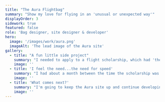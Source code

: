 ```yaml
---
title: "The Aura Flightbag"
summary: "Show my love for flying in an 'unusual or unexpected way'"
displayOrder: 3
sidework: true
featured: false
role: 'Bag designer, site designer & developer'
hero:
  image: '/images/work/aura.png'
  imageAlt: 'The lead image of the Aura site'
gallery:
  - title: "A fun little side project"
    summary: "I needed to apply to a flight scholarship, which had 'the most unusual submission' as its judging criteria. Previous winners had submitted songs and poems and a board game. I've been meaning to design a new flight bag for myself anyway, and so I did, but then was at a loss for how to actually submit the bag to an e-mail address. A quick and dirty static HTML site was the answer."
    image: ''
  - title: 'I feel the need...the need for speed'
    summary: "I had about a month between the time the scholarship was announced, and its submission deadline. In that time I had to design and physically prototype a flight bag -- but I also needed to put together its supporting website, which I envisioned as multiple pages and a fair amount of content. This also all needed to happen in my spare time! So instead of spending cycles designing a UI from scratch, I went back to my old faithful: the US Web Design System. USWDS is flexible enough to let me get online quickly, without sacrificing too much in terms of aesthetics or usability. The entire site went up in about twenty hours over my winter break, and most of that time was spent considering the information architecture, taking pictures and writing."
    image: ''
  - title: 'What comes next?'
    summary: "I'm going to keep the Aura site up and continue developing not only the bag itself, but the site that supports it. The current audience is a scholarship selection panel, but eventually I'd like it to be for makers. This means I need to improve the information architecture, add search, and refine the instructions layout (not to mention the instructions themselves)."
    image: ''
---
```

